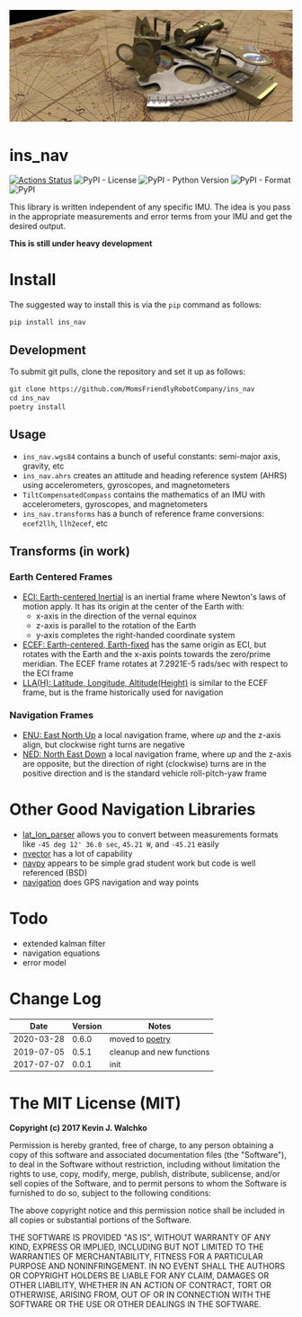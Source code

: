 [![](https://raw.githubusercontent.com/MomsFriendlyRobotCompany/ins_nav/master/docs/pics/header.jpg)](https://github.com/MomsFriendlyRobotCompany/ins_nav)

# ins_nav

[![Actions Status](https://github.com/MomsFriendlyRobotCompany/ins_nav/workflows/pytest/badge.svg)](https://github.com/MomsFriendlyRobotCompany/ins_nav/actions)
![PyPI - License](https://img.shields.io/pypi/l/ins_nav.svg)
![PyPI - Python Version](https://img.shields.io/pypi/pyversions/ins_nav.svg)
![PyPI - Format](https://img.shields.io/pypi/format/ins_nav.svg)
![PyPI](https://img.shields.io/pypi/v/ins_nav.svg)


This library is written independent of any specific IMU. The idea is you pass in the appropriate
measurements and error terms from your IMU and get the desired output.

**This is still under heavy development**

# Install

The suggested way to install this is via the `pip` command as follows:

```
pip install ins_nav
```

## Development

To submit git pulls, clone the repository and set it up as follows:

```
git clone https://github.com/MomsFriendlyRobotCompany/ins_nav
cd ins_nav
poetry install
```

## Usage

- `ins_nav.wgs84` contains a bunch of useful constants: semi-major axis, gravity, etc
- `ins_nav.ahrs` creates an attitude and heading reference system (AHRS) using accelerometers, gyroscopes, and magnetometers
- `TiltCompensatedCompass` contains the mathematics of an IMU with accelerometers, gyroscopes, and magnetometers
- `ins_nav.transforms` has a bunch of reference frame conversions: `ecef2llh`, `llh2ecef`, etc

## Transforms (in work)

### Earth Centered Frames

* [ECI: Earth-centered Inertial](https://en.wikipedia.org/wiki/Earth-centered_inertial) is an
inertial frame where Newton's laws of motion apply. It has its origin at the center of the
Earth with:
    - x-axis in the direction of the vernal equinox
    - z-axis is parallel to the rotation of the Earth
    - y-axis completes the right-handed coordinate system
* [ECEF: Earth-centered, Earth-fixed](https://en.wikipedia.org/wiki/ECEF) has the same origin
as ECI, but rotates with the Earth and the x-axis points towards the zero/prime
meridian. The ECEF frame rotates at 7.2921E-5 rads/sec with respect to the ECI
frame
* [LLA(H): Latitude, Longitude, Altitude(Height)](tbd) is similar to the ECEF frame, but
is the frame historically used for navigation

### Navigation Frames

* [ENU: East North Up](https://en.wikipedia.org/wiki/Axes_conventions#Ground_reference_frames:_ENU_and_NED)
a local navigation frame, where *up* and the z-axis align, but clockwise right turns
are negative
* [NED: North East Down](https://en.wikipedia.org/wiki/North_east_down) a local navigation
frame, where *up* and the z-axis are opposite, but the direction of right (clockwise)
turns are in the positive direction and is the standard vehicle roll-pitch-yaw frame



# Other Good Navigation Libraries

- [lat_lon_parser](https://pypi.org/project/lat-lon-parser/) allows you to convert between
measurements formats like `-45 deg 12' 36.0 sec`, `45.21 W`, and `-45.21` easily
- [nvector](https://www.navlab.net/nvector) has a lot of capability
- [navpy](https://github.com/NavPy/NavPy) appears to be simple grad student work but code is well referenced (BSD)
- [navigation](https://github.com/ngfgrant/navigation) does GPS navigation and way
points

# Todo

- extended kalman filter
- navigation equations
- error model

# Change Log

| Date       | Version | Notes                   |
|------------|---------|-------------------------|
| 2020-03-28 | 0.6.0   | moved to [poetry](https://python-poetry.org/) |
| 2019-07-05 | 0.5.1   | cleanup and new functions|
| 2017-07-07 | 0.0.1   | init                     |


# The MIT License (MIT)

**Copyright (c) 2017 Kevin J. Walchko**

Permission is hereby granted, free of charge, to any person obtaining a copy of
this software and associated documentation files (the "Software"), to deal in
the Software without restriction, including without limitation the rights to
use, copy, modify, merge, publish, distribute, sublicense, and/or sell copies
of the Software, and to permit persons to whom the Software is furnished to do
so, subject to the following conditions:

The above copyright notice and this permission notice shall be included in all
copies or substantial portions of the Software.

THE SOFTWARE IS PROVIDED "AS IS", WITHOUT WARRANTY OF ANY KIND, EXPRESS OR
IMPLIED, INCLUDING BUT NOT LIMITED TO THE WARRANTIES OF MERCHANTABILITY, FITNESS
FOR A PARTICULAR PURPOSE AND NONINFRINGEMENT. IN NO EVENT SHALL THE AUTHORS OR
COPYRIGHT HOLDERS BE LIABLE FOR ANY CLAIM, DAMAGES OR OTHER LIABILITY, WHETHER
IN AN ACTION OF CONTRACT, TORT OR OTHERWISE, ARISING FROM, OUT OF OR IN
CONNECTION WITH THE SOFTWARE OR THE USE OR OTHER DEALINGS IN THE SOFTWARE.

